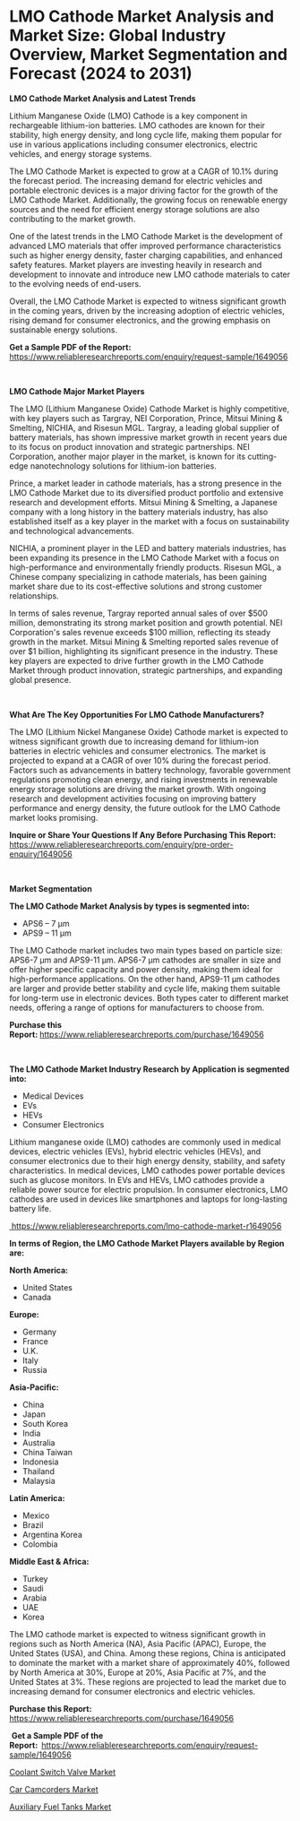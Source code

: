 <p><h1>LMO Cathode Market Analysis and Market Size: Global Industry Overview, Market Segmentation and Forecast (2024 to 2031)</h1></p><p><strong>LMO Cathode Market Analysis and Latest Trends</strong></p>
<p><p>Lithium Manganese Oxide (LMO) Cathode is a key component in rechargeable lithium-ion batteries. LMO cathodes are known for their stability, high energy density, and long cycle life, making them popular for use in various applications including consumer electronics, electric vehicles, and energy storage systems.</p><p>The LMO Cathode Market is expected to grow at a CAGR of 10.1% during the forecast period. The increasing demand for electric vehicles and portable electronic devices is a major driving factor for the growth of the LMO Cathode Market. Additionally, the growing focus on renewable energy sources and the need for efficient energy storage solutions are also contributing to the market growth.</p><p>One of the latest trends in the LMO Cathode Market is the development of advanced LMO materials that offer improved performance characteristics such as higher energy density, faster charging capabilities, and enhanced safety features. Market players are investing heavily in research and development to innovate and introduce new LMO cathode materials to cater to the evolving needs of end-users.</p><p>Overall, the LMO Cathode Market is expected to witness significant growth in the coming years, driven by the increasing adoption of electric vehicles, rising demand for consumer electronics, and the growing emphasis on sustainable energy solutions.</p></p>
<p><strong>Get a Sample PDF of the Report:&nbsp;</strong> <a href="https://www.reliableresearchreports.com/enquiry/request-sample/1649056">https://www.reliableresearchreports.com/enquiry/request-sample/1649056</a></p>
<p>&nbsp;</p>
<p><strong>LMO Cathode Major Market Players</strong></p>
<p><p>The LMO (Lithium Manganese Oxide) Cathode Market is highly competitive, with key players such as Targray, NEI Corporation, Prince, Mitsui Mining & Smelting, NICHIA, and Risesun MGL. Targray, a leading global supplier of battery materials, has shown impressive market growth in recent years due to its focus on product innovation and strategic partnerships. NEI Corporation, another major player in the market, is known for its cutting-edge nanotechnology solutions for lithium-ion batteries.</p><p>Prince, a market leader in cathode materials, has a strong presence in the LMO Cathode Market due to its diversified product portfolio and extensive research and development efforts. Mitsui Mining & Smelting, a Japanese company with a long history in the battery materials industry, has also established itself as a key player in the market with a focus on sustainability and technological advancements.</p><p>NICHIA, a prominent player in the LED and battery materials industries, has been expanding its presence in the LMO Cathode Market with a focus on high-performance and environmentally friendly products. Risesun MGL, a Chinese company specializing in cathode materials, has been gaining market share due to its cost-effective solutions and strong customer relationships.</p><p>In terms of sales revenue, Targray reported annual sales of over $500 million, demonstrating its strong market position and growth potential. NEI Corporation's sales revenue exceeds $100 million, reflecting its steady growth in the market. Mitsui Mining & Smelting reported sales revenue of over $1 billion, highlighting its significant presence in the industry. These key players are expected to drive further growth in the LMO Cathode Market through product innovation, strategic partnerships, and expanding global presence.</p></p>
<p>&nbsp;</p>
<p><strong>What Are The Key Opportunities For LMO Cathode Manufacturers?</strong></p>
<p><p>The LMO (Lithium Nickel Manganese Oxide) Cathode market is expected to witness significant growth due to increasing demand for lithium-ion batteries in electric vehicles and consumer electronics. The market is projected to expand at a CAGR of over 10% during the forecast period. Factors such as advancements in battery technology, favorable government regulations promoting clean energy, and rising investments in renewable energy storage solutions are driving the market growth. With ongoing research and development activities focusing on improving battery performance and energy density, the future outlook for the LMO Cathode market looks promising.</p></p>
<p><strong>Inquire or Share Your Questions If Any Before Purchasing This Report:</strong> <a href="https://www.reliableresearchreports.com/enquiry/pre-order-enquiry/1649056">https://www.reliableresearchreports.com/enquiry/pre-order-enquiry/1649056</a></p>
<p>&nbsp;</p>
<p><strong>Market Segmentation</strong></p>
<p><strong>The LMO Cathode Market Analysis by types is segmented into:</strong></p>
<p><ul><li>APS6 – 7 μm</li><li>APS9 – 11 μm</li></ul></p>
<p><p>The LMO Cathode market includes two main types based on particle size: APS6-7 μm and APS9-11 μm. APS6-7 μm cathodes are smaller in size and offer higher specific capacity and power density, making them ideal for high-performance applications. On the other hand, APS9-11 μm cathodes are larger and provide better stability and cycle life, making them suitable for long-term use in electronic devices. Both types cater to different market needs, offering a range of options for manufacturers to choose from.</p></p>
<p><strong>Purchase this Report:&nbsp;</strong><a href="https://www.reliableresearchreports.com/purchase/1649056">https://www.reliableresearchreports.com/purchase/1649056</a></p>
<p>&nbsp;</p>
<p><strong>The LMO Cathode Market Industry Research by Application is segmented into:</strong></p>
<p><ul><li>Medical Devices</li><li>EVs</li><li>HEVs</li><li>Consumer Electronics</li></ul></p>
<p><p>Lithium manganese oxide (LMO) cathodes are commonly used in medical devices, electric vehicles (EVs), hybrid electric vehicles (HEVs), and consumer electronics due to their high energy density, stability, and safety characteristics. In medical devices, LMO cathodes power portable devices such as glucose monitors. In EVs and HEVs, LMO cathodes provide a reliable power source for electric propulsion. In consumer electronics, LMO cathodes are used in devices like smartphones and laptops for long-lasting battery life.</p></p>
<p><a href="https://www.reliableresearchreports.com/lmo-cathode-market-r1649056">&nbsp;https://www.reliableresearchreports.com/lmo-cathode-market-r1649056</a></p>
<p><strong>In terms of Region, the LMO Cathode Market Players available by Region are:</strong></p>
<p>
    <p> <strong> North America: </strong>
        <ul>
            <li>United States</li>
            <li>Canada</li>
        </ul>
        </p> 
    <p> <strong> Europe: </strong>
        <ul>
            <li>Germany</li>
            <li>France</li>
            <li>U.K.</li>
            <li>Italy</li>
            <li>Russia</li>
        </ul>
        </p> 
    <p> <strong> Asia-Pacific: </strong>
        <ul>
            <li>China</li>
            <li>Japan</li>
            <li>South Korea</li>
            <li>India</li>
            <li>Australia</li>
            <li>China Taiwan</li>
            <li>Indonesia</li>
            <li>Thailand</li>
            <li>Malaysia</li>
        </ul>
        </p> 
    <p> <strong> Latin America: </strong>
        <ul>
            <li>Mexico</li>
            <li>Brazil</li>
            <li>Argentina Korea</li>
            <li>Colombia</li>
        </ul>
        </p> 
    <p> <strong> Middle East & Africa: </strong>
        <ul>
            <li>Turkey</li>
            <li>Saudi</li>
            <li>Arabia</li>
            <li>UAE</li>
            <li>Korea</li>
        </ul>
    </p>
    </p>
<p><p>The LMO cathode market is expected to witness significant growth in regions such as North America (NA), Asia Pacific (APAC), Europe, the United States (USA), and China. Among these regions, China is anticipated to dominate the market with a market share of approximately 40%, followed by North America at 30%, Europe at 20%, Asia Pacific at 7%, and the United States at 3%. These regions are projected to lead the market due to increasing demand for consumer electronics and electric vehicles.</p></p>
<p><strong>Purchase this Report: </strong><a href="https://www.reliableresearchreports.com/purchase/1649056">https://www.reliableresearchreports.com/purchase/1649056</a></p>
<p>&nbsp;<strong>Get a Sample PDF of the Report:&nbsp;&nbsp;</strong><a href="https://www.reliableresearchreports.com/enquiry/request-sample/1649056">https://www.reliableresearchreports.com/enquiry/request-sample/1649056</a></p>
<p><strong></strong></p>
<p><p><a href="https://medium.com/@tankuser238_5568/coolant-switch-valve-market-size-share-trends-analysis-report-by-end-use-passenger-281449b3f0b0">Coolant Switch Valve Market</a></p><p><a href="https://medium.com/@richard_ellings/global-car-camcorders-market-opportunities-and-forecast-for-period-from-2024-to-2031-3307efc2b955">Car Camcorders Market</a></p><p><a href="https://medium.com/@valroy852472024/global-auxiliary-fuel-tanks-market-exploring-market-share-market-trends-and-future-growth-4d14a7604582">Auxiliary Fuel Tanks Market</a></p></p>